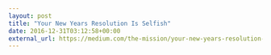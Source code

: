 ```yaml
---
layout: post
title: "Your New Years Resolution Is Selfish"
date: 2016-12-31T03:12:58+00:00
external_url: https://medium.com/the-mission/your-new-years-resolution-is-selfish-5b8889cb21e7
---
```

